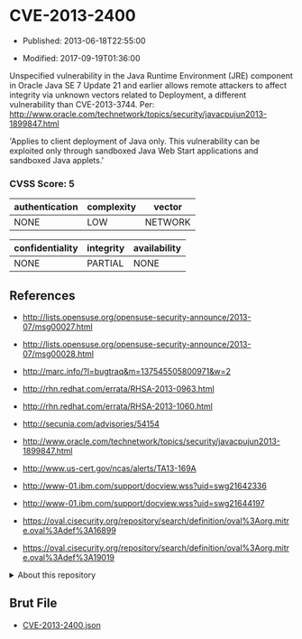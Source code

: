 # CVE-2013-2400

- Published: 2013-06-18T22:55:00

- Modified: 2017-09-19T01:36:00

Unspecified vulnerability in the Java Runtime Environment (JRE) component in Oracle Java SE 7 Update 21 and earlier allows remote attackers to affect integrity via unknown vectors related to Deployment, a different vulnerability than CVE-2013-3744. Per: http://www.oracle.com/technetwork/topics/security/javacpujun2013-1899847.html

'Applies to client deployment of Java only. This vulnerability can be exploited only through sandboxed Java Web Start applications and sandboxed Java applets.'

### CVSS Score: **5**

| authentication | complexity | vector |
| --- | --- | --- |
| NONE | LOW | NETWORK |

| confidentiality | integrity | availability |
| --- | --- | --- |
| NONE | PARTIAL | NONE |

## References

* http://lists.opensuse.org/opensuse-security-announce/2013-07/msg00027.html

* http://lists.opensuse.org/opensuse-security-announce/2013-07/msg00028.html

* http://marc.info/?l=bugtraq&m=137545505800971&w=2

* http://rhn.redhat.com/errata/RHSA-2013-0963.html

* http://rhn.redhat.com/errata/RHSA-2013-1060.html

* http://secunia.com/advisories/54154

* http://www.oracle.com/technetwork/topics/security/javacpujun2013-1899847.html

* http://www.us-cert.gov/ncas/alerts/TA13-169A

* http://www-01.ibm.com/support/docview.wss?uid=swg21642336

* http://www-01.ibm.com/support/docview.wss?uid=swg21644197

* https://oval.cisecurity.org/repository/search/definition/oval%3Aorg.mitre.oval%3Adef%3A16899

* https://oval.cisecurity.org/repository/search/definition/oval%3Aorg.mitre.oval%3Adef%3A19019

<details>
<summary>About this repository</summary> 

  This repository is part of the project [Live Hack CVE](https://github.com/Live-Hack-CVE). Main website can be found [www.live-hack.org](https://www.live-hack.org) 
  
  Made by [Sn0wAlice](https://github.com/Sn0wAlice) for the people that care about security and need to have a feed of the latest CVEs. Hope you enjoy it, don't forget to star the repo and follow me on [Twitter](https://twitter.com/Sn0wAlice) and [Github](https://github.com/Sn0wAlice). And that is my [personnal website](https://www.alice-snow.me/)

  - [Home Page](https://github.com/Live-Hack-CVE)
  - [Framework](https://github.com/Live-Hack-CVE/cve-framework)
  - [CVE database](https://github.com/Live-Hack-CVE/full_database)
  - [Changelog](https://github.com/Live-Hack-CVE/Changelog)
</details>

## Brut File

* [CVE-2013-2400.json](https://raw.githubusercontent.com/Live-Hack-CVE/full_database/main/cves/2013/CVE-2013-2400.json)

